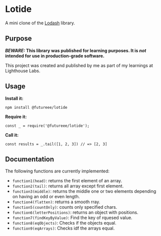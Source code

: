# Lotide

A mini clone of the [Lodash](https://lodash.com) library.

## Purpose

**_BEWARE:_ This library was published for learning purposes. It is _not_ intended for use in production-grade software.**

This project was created and published by me as part of my learnings at Lighthouse Labs. 

## Usage

**Install it:**

`npm install @futureee/lotide`

**Require it:**

`const _ = require('@futureee/lotide');`

**Call it:**

`const results = _.tail([1, 2, 3]) // => [2, 3]`

## Documentation

The following functions are currently implemented:

* `function1(head)`: returns the first element of an array.
* `function2(tail)`: returns all array except first element.
* `function3(middle)`: returns the middle one or two elements depending on having an odd or even length.
* `function4(flatten)`: returns a smooth rray.
* `function5(countOnly)`: counts only specified chars.
* `function6(letterPositions)`: returns an object with positions.
* `function7(findKeyByValue)`: Find the key of rquesed value.
* `function8(eqObjects)`: Checks if the objects equal.
* `function9(eqArrays)`: Checks idf the arrays equal.
